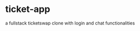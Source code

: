 # ticket-app
a fullstack ticketswap clone with login and chat functionalities

<blockquote class="imgur-embed-pub" lang="en" data-id="a/5LW4q2z"><a href="//imgur.com/5LW4q2z"></a></blockquote><script async src="//s.imgur.com/min/embed.js" charset="utf-8"></script>
